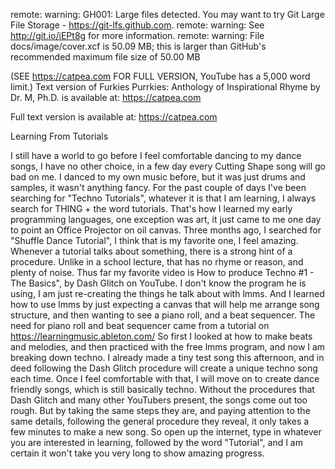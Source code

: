 remote: warning: GH001: Large files detected. You may want to try Git Large File Storage - https://git-lfs.github.com.
remote: warning: See http://git.io/iEPt8g for more information.
remote: warning: File docs/image/cover.xcf is 50.09 MB; this is larger than GitHub's recommended maximum file size of 50.00 MB

(SEE https://catpea.com FOR FULL VERSION, YouTube has a 5,000 word limit.)
Text version of Furkies Purrkies: Anthology of Inspirational Rhyme by Dr. M, Ph.D. is available at: https://catpea.com


Full text version is available at: https://catpea.com

Learning From Tutorials

I still have a world to go before I feel comfortable dancing to my dance songs,
I have no other choice, in a few day every Cutting Shape song will go bad on me.
I danced to my own music before,
but it was just drums and samples, it wasn't anything fancy.
For the past couple of days I've been searching for "Techno Tutorials",
whatever it is that I am learning, I always search for THING + the word tutorials.
That's how I learned my early programming languages,
one exception was art, it just came to me one day to point an Office Projector on oil canvas.
Three months ago, I searched for "Shuffle Dance Tutorial",
I think that is my favorite one, I feel amazing.
Whenever a tutorial talks about something,
there is a strong hint of a procedure.
Unlike in a school lecture,
that has no rhyme or reason, and plenty of noise.
Thus far my favorite video is How to produce Techno #1 - The Basics",
by Dash Glitch on YouTube.
I don't know the program he is using,
I am just re-creating the things he talk about with lmms.
And I learned how to use lmms by just expecting a canvas that will help me arrange song structure,
and then wanting to see a piano roll, and a beat sequencer.
The need for piano roll and beat sequencer
came from a tutorial on https://learningmusic.ableton.com/
So first I looked at how to make beats and melodies,
and then practiced with the free lmms program, and now I am breaking down techno.
I already made a tiny test song this afternoon,
and in deed following the Dash Glitch procedure will create a unique techno song each time.
Once I feel comfortable with that,
I will move on to create dance friendly songs, which is still basically techno.
Without the procedures that Dash Glitch and many other YouTubers present,
the songs come out too rough.
But by taking the same steps they are, and paying attention to the same details,
following the general procedure they reveal, it only takes a few minutes to make a new song.
So open up the internet, type in whatever you are interested in learning, followed by the word "Tutorial",
and I am certain it won't take you very long to show amazing progress.
